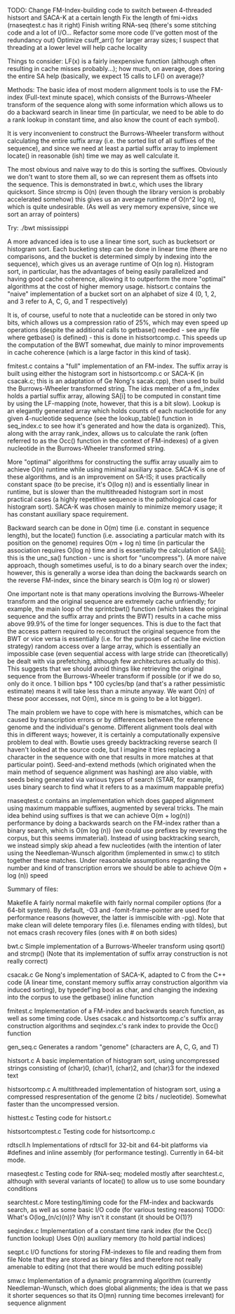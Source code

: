 TODO:
Change FM-Index-building code to switch between 4-threaded histsort and SACA-K
at a certain length
Fix the length of fmi->idxs (rnaseqtest.c has it right)
Finish writing RNA-seq (there's some stitching code and a lot of I/O...
Refactor some more code (I've gotten most of the redundancy out)
Optimize csuff_arr() for larger array sizes; I suspect that threading
at a lower level will help cache locality

Things to consider:
LF(x) is a fairly inexpensive function (although often resulting in cache
misses probably...); how much, on average, does storing the entire SA help
(basically, we expect 15 calls to LF() on average)?

Methods:
The basic idea of most modern alignment tools is to use the FM-index (Full-text
minute space), which consists of the Burrows-Wheeler transform of the sequence
along with some information which allows us to do a backward search in linear
time (in particular, we need to be able to do a rank lookup in constant time,
and also know the count of each symbol).

It is very inconvenient to construct the Burrows-Wheeler transform without
calculating the entire suffix array (i.e. the sorted list of all suffixes of the
sequence), and since we need at least a partial suffix array to implement
locate() in reasonable (ish) time we may as well calculate it.

The most obvious and naive way to do this is sorting the suffixes. Obviously we
don't want to store them all, so we can represent them as offsets into the
sequence. This is demonstrated in bwt.c, which uses the library quicksort. Since
strcmp is O(n) (even though the library version is probably accelerated somehow)
this gives us an average runtime of O(n^2 log n), which is quite undesirable.
(As well as very memory expensive, since we sort an array of pointers)

Try: ./bwt mississippi

A more advanced idea is to use a linear time sort, such as bucketsort or
histogram sort. Each bucketing step can be done in linear time (there are no
comparisons, and the bucket is determined simply by indexing into the sequence),
which gives us an average runtime of O(n log n). Histogram sort, in particular,
has the advantages of being easily parallelized and having good cache coherence,
allowing it to outperform the more "optimal" algorithms at the cost of higher
memory usage. histsort.c contains the "naive" implementation of a bucket sort
on an alphabet of size 4 (0, 1, 2, and 3 refer to A, C, G, and T respectively)

It is, of course, useful to note that a nucleotide can be stored in only two
bits, which allows us a compression ratio of 25%, which may even speed up
operations (despite the additional calls to getbase() needed - see any file
where getbase() is defined) - this is done in histsortcomp.c. This speeds up the
computation of the BWT somewhat, due mainly to minor improvements in cache
coherence (which is a large factor in this kind of task).

fmitest.c contains a "full" implementation of an FM-index. The suffix array
is built using either the histogram sort in histsortcomp.c or SACA-K (in
csacak.c; this is an adaptation of Ge Nong's sacak.cpp), then used to build the
Burrows-Wheeler transformed string. The idxs member of a fm_index holds a
partial suffix array, allowing SA[i] to be computed in constant time by using
the LF-mapping (note, however, that this is a bit slow). Lookup is an elegantly
generated array which holds counts of each nucleotide for any given 4-nucleotide
sequence (see the lookup_table() function in seq_index.c to see how it's
generated and how the data is organized). This, along with the array rank_index,
allows us to calculate the rank (often referred to as the Occ() function in
the context of FM-indexes) of a given nucleotide in the Burrows-Wheeler
transformed string.

More "optimal" algorithms for constructing the suffix array usually aim to
achieve O(n) runtime while using minimal auxiliary space. SACA-K is one of these
algorithms, and is an improvement on SA-IS; it uses practically constant space
(to be precise, it's O(log n)) and is essentially linear in runtime, but is
slower than the multithreaded histogram sort in most practical cases (a highly
repetitive sequence is the pathological case for histogram sort). SACA-K was
chosen mainly to minimize memory usage; it has constant auxiliary space
requirement.

Backward search can be done in O(m) time (i.e. constant in sequence length), but
the locate() function (i.e. associating a particular match with its position
on the genome) requires O(m + log n) time (in particular the association
requires O(log n) time and is essentially the calculation of SA[i]; this is
the unc_sa() function - unc is short for "uncompress"). (A more naive approach,
though sometimes useful, is to do a binary search over the index; however, this
is generally a worse idea than doing the backwards search on the reverse
FM-index, since the binary search is O(m log n) or slower)

One important note is that many operations involving the Burrows-Wheeler
transform and the original sequence are extremely cache unfriendly; for example,
the main loop of the sprintcbwt() function (which takes the original sequence
and the suffix array and prints the BWT) results in a cache miss above 99.9% of
the time for longer sequences. This is due to the fact that the access pattern
required to reconstruct the original sequence from the BWT or vice versa is
essentially (i.e. for the purposes of cache line eviction strategy) random
access over a large array, which is essentially an impossible case (even
sequential access with large stride can (theoretically) be dealt with via
prefetching, although few architectures actually do this). This suggests
that we should avoid things like retrieving the original sequence from the
Burrows-Wheeler transform if possible (or if we do so, only do it once.
1 billion bps * 100 cycles/bp (and that's a rather pessimistic estimate) means
it will take less than a minute anyway. We want O(n) of these poor accesses,
not O(m), since m is going to be a lot bigger).

The main problem we have to cope with here is mismatches, which can be caused
by transcription errors or by differences between the reference genome and
the individual's genome. Different alignment tools deal with this in different
ways; however, it is certainly a computationally expensive problem to deal with.
Bowtie uses greedy backtracking reverse search (I haven't looked at the source
code, but I imagine it tries replacing a character in the sequence with one
that results in more matches at that particular point). Seed-and-extend methods
(which originated when the main method of sequence alignment was hashing) are
also viable, with seeds being generated via various types of search (STAR, for
example, uses binary search to find what it refers to as a maximum mappable
prefix)

rnaseqtest.c contains an implementation which does gapped alignment using
maximum mappable suffixes, augmented by several tricks. The main idea behind
using suffixes is that we can achieve O(m + log(n)) performance by doing a
backwards search on the FM-index rather than a binary search, which is
O(m log (n)) (we could use prefixes by reversing the corpus, but this seems
immaterial). Instead of using backtracking search, we instead simply skip
ahead a few nucleotides (with the intention of later using the Needleman-Wunsch
algorithm (implemented in smw.c) to stitch together these matches. Under
reasonable assumptions regarding the number and kind of transcription errors
we should be able to achieve O(m + log (n)) speed

Summary of files:

Makefile
A fairly normal makefile with fairly normal compiler options (for a 64-bit
system). By default, -O3 and -fomit-frame-pointer are used for performance
reasons (however, the latter is immiscible with -pg). Note that make clean will
delete temporary files (i.e. filenames ending with tildes), but not emacs crash
recovery files (ones with # on both sides)

bwt.c
Simple implementation of a Burrows-Wheeler transform using qsort() and strcmp()
(Note that its implementation of suffix array construction is not really
correct)

csacak.c
Ge Nong's implementation of SACA-K, adapted to C from the C++ code (A linear
time, constant memory suffix array construction algorithm via induced sorting),
by typedef'ing bool as char, and changing the indexing into the corpus to use
the getbase() inline function

fmitest.c
Implementation of a FM-index and backwards search function, as well as some
timing code. Uses csacak.c and histsortcomp.c's suffix array construction
algorithms and seqindex.c's rank index to provide the Occ() function

gen_seq.c
Generates a random "genome" (characters are A, C, G, and T)

histsort.c
A basic implementation of histogram sort, using uncompressed strings consisting
of (char)0, (char)1, (char)2, and (char)3 for the indexed text

histsortcomp.c
A multithreaded implementation of histogram sort, using a compressed
respresentation of the genome (2 bits / nucleotide). Somewhat faster than
the uncompressed version.

histtest.c
Testing code for histsort.c

histsortcomptest.c
Testing code for histsortcomp.c

rdtscll.h
Implementations of rdtscll for 32-bit and 64-bit platforms via #defines and
inline assembly (for performance testing). Currently in 64-bit mode.

rnaseqtest.c
Testing code for RNA-seq; modeled mostly after searchtest.c, although with
several variants of locate() to allow us to use some boundary conditions

searchtest.c
More testing/timing code for the FM-index and backwards search, as well as
some basic I/O code (for various testing reasons)
TODO: What's O(log_(n/c)(n))? Why isn't it constant (it should be O(1)?)

seqindex.c
Implementation of a constant time rank index (for the Occ() function lookup)
Uses O(n) auxiliary memory (to hold partial indices)

seqpt.c
I/O functions for storing FM-indexes to file and reading them from file
Note that they are stored as binary files and therefore not really amenable
to editing (not that there would be much editing possible)

smw.c
Implementation of a dynamic programming algorithm (currently Needleman-Wunsch,
which does global alignments; the idea is that we pass it shorter sequences
so that its O(mn) running time becomes irrelevant) for sequence alignment
